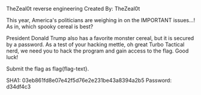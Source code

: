 TheZeal0t reverse engineering
Created By: TheZeal0t

This year, America's politicians are weighing in on the IMPORTANT issues...! As in, which spooky cereal is best?

President Donald Trump also has a favorite monster cereal, but it is secured by a password. As a test of your hacking mettle, oh great Turbo Tactical nerd, we need you to hack the program and gain access to the flag. Good luck!

Submit the flag as flag{flag-text}.

 SHA1: 03eb861fd8e07e42f5d76e2e231be43a8394a2b5
Password: d34df4c3
